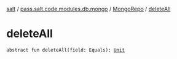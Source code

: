 [salt](../../index.md) / [pass.salt.code.modules.db.mongo](../index.md) / [MongoRepo](index.md) / [deleteAll](./delete-all.md)

# deleteAll

`abstract fun deleteAll(field: Equals): `[`Unit`](https://kotlinlang.org/api/latest/jvm/stdlib/kotlin/-unit/index.html)